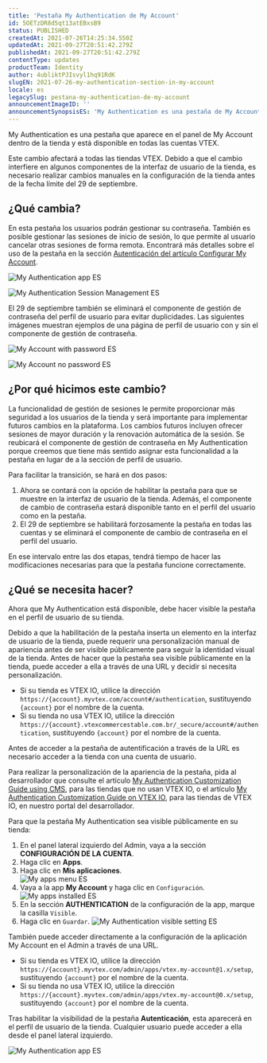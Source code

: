 ```yaml
---
title: 'Pestaña My Authentication de My Account'
id: 5OETzDR8d5qt13atEBxsB9
status: PUBLISHED
createdAt: 2021-07-26T14:25:34.550Z
updatedAt: 2021-09-27T20:51:42.279Z
publishedAt: 2021-09-27T20:51:42.279Z
contentType: updates
productTeam: Identity
author: 4ubliktPJIsvyl1hq91RdK
slugEN: 2021-07-26-my-authentication-section-in-my-account
locale: es
legacySlug: pestana-my-authentication-de-my-account
announcementImageID: ''
announcementSynopsisES: 'My Authentication es una pestaña de My Account que permite gestionar contraseñas y sesiones de acceso.'
---
```


My Authentication es una pestaña que aparece en el panel de My Account dentro de la tienda y está disponible en todas las cuentas VTEX.

<div class="alert alert-danger">
Este cambio afectará a todas las tiendas VTEX. Debido a que el cambio interfiere en algunos componentes de la interfaz de usuario de la tienda, es necesario realizar cambios manuales en la configuración de la tienda antes de la fecha límite del 29 de septiembre.
</div>

## ¿Qué cambia?

En esta pestaña los usuarios podrán gestionar su contraseña. También es posible gestionar las sesiones de inicio de sesión, lo que permite al usuario cancelar otras sesiones de forma remota. Encontrará más detalles sobre el uso de la pestaña en la sección [Autenticación del artículo Configurar My Account](/es/tutorial/como-funciona-mi-cuenta--2BQ3GiqhqGJTXsWVuio3Xh).

![My Authentication app ES](https://raw.githubusercontent.com/vtexdocs/help-center-content/refs/heads/main/docs/es/announcements/2021-07-26-pestana-my-authentication-de-my-account_1.png)

![My Authentication Session Management ES](https://raw.githubusercontent.com/vtexdocs/help-center-content/refs/heads/main/docs/es/announcements/2021-07-26-pestana-my-authentication-de-my-account_2.png)

El 29 de septiembre también se eliminará el componente de gestión de contraseña del perfil de usuario para evitar duplicidades. Las siguientes imágenes muestran ejemplos de una página de perfil de usuario con y sin el componente de gestión de contraseña.

![My Account with password ES](https://raw.githubusercontent.com/vtexdocs/help-center-content/refs/heads/main/docs/es/announcements/2021-07-26-pestana-my-authentication-de-my-account_3.png)

![My Account no password ES](https://raw.githubusercontent.com/vtexdocs/help-center-content/refs/heads/main/docs/es/announcements/2021-07-26-pestana-my-authentication-de-my-account_4.png)

## ¿Por qué hicimos este cambio?

La funcionalidad de gestión de sesiones le permite proporcionar más seguridad a los usuarios de la tienda y será importante para implementar futuros cambios en la plataforma. Los cambios futuros incluyen ofrecer sesiones de mayor duración y la renovación automática de la sesión. Se reubicará el componente de gestión de contraseña en My Authentication porque creemos que tiene más sentido asignar esta funcionalidad a la pestaña en lugar de a la sección de perfil de usuario.

Para facilitar la transición, se hará en dos pasos:

1. Ahora se contará con la opción de habilitar la pestaña para que se muestre en la interfaz de usuario de la tienda. Además, el componente de cambio de contraseña estará disponible tanto en el perfil del usuario como en la pestaña.
2. El 29 de septiembre se habilitará forzosamente la pestaña en todas las cuentas y se eliminará el componente de cambio de contraseña en el perfil del usuario.

En ese intervalo entre las dos etapas, tendrá tiempo de hacer las modificaciones necesarias para que la pestaña funcione correctamente.

## ¿Qué se necesita hacer?

Ahora que My Authentication está disponible, debe hacer visible la pestaña en el perfil de usuario de su tienda.

Debido a que la habilitación de la pestaña inserta un elemento en la interfaz de usuario de la tienda, puede requerir una personalización manual de apariencia antes de ser visible públicamente para seguir la identidad visual de la tienda. Antes de hacer que la pestaña sea visible públicamente en la tienda, puede acceder a ella a través de una URL y decidir si necesita personalización.

- Si su tienda es VTEX IO, utilice la dirección `https://{account}.myvtex.com/account#/authentication`, sustituyendo `{account}` por el nombre de la cuenta.
- Si su tienda no usa VTEX IO, utilice la dirección `https://{account}.vtexcommercestable.com.br/_secure/account#/authentication`, sustituyendo `{account}` por el nombre de la cuenta.

<div class="alert alert-warning">
Antes de acceder a la pestaña de autentificación a través de la URL es necesario acceder a la tienda con una cuenta de usuario.
</div>

Para realizar la personalización de la apariencia de la pestaña, pida al desarrollador que consulte el artículo [My Authentication Customization Guide using CMS](https://developers.vtex.com/vtex-rest-api/docs/ui-customization-my-authentication), para las tiendas que no usan VTEX IO, o el artículo [My Authentication Customization Guide on VTEX IO](https://developers.vtex.com/vtex-developer-docs/docs/vtex-io-my-authentication), para las tiendas de VTEX IO, en nuestro portal del desarrollador.

Para que la pestaña My Authentication sea visible públicamente en su tienda:

1. En el panel lateral izquierdo del Admin, vaya a la sección **CONFIGURACIÓN DE LA CUENTA**.
2. Haga clic en **Apps**.
3. Haga clic en **Mis aplicaciones**.  
![My apps menu ES](https://raw.githubusercontent.com/vtexdocs/help-center-content/refs/heads/main/docs/es/announcements/2021-07-26-pestana-my-authentication-de-my-account_5.png)
4. Vaya a la app **My Account** y haga clic en `Configuración`.  
![My apps installed ES](https://raw.githubusercontent.com/vtexdocs/help-center-content/refs/heads/main/docs/es/announcements/2021-07-26-pestana-my-authentication-de-my-account_6.png)
5. En la sección **AUTHENTICATION** de la configuración de la app, marque la casilla `Visible`.
6. Haga clic en `Guardar`.
![My Authentication visible setting ES](https://raw.githubusercontent.com/vtexdocs/help-center-content/refs/heads/main/docs/es/announcements/2021-07-26-pestana-my-authentication-de-my-account_7.png)

También puede acceder directamente a la configuración de la aplicación My Account en el Admin a través de una URL.

- Si su tienda es VTEX IO, utilice la dirección `https://{account}.myvtex.com/admin/apps/vtex.my-account@1.x/setup`, sustituyendo `{account}` por el nombre de la cuenta.
- Si su tienda no usa VTEX IO, utilice la dirección `https://{account}.myvtex.com/admin/apps/vtex.my-account@0.x/setup`, sustituyendo `{account}` por el nombre de la cuenta.

Tras habilitar la visibilidad de la pestaña **Autenticación**, esta aparecerá en el perfil de usuario de la tienda. Cualquier usuario puede acceder a ella desde el panel lateral izquierdo.

![My Authentication app ES](https://raw.githubusercontent.com/vtexdocs/help-center-content/refs/heads/main/docs/es/announcements/2021-07-26-pestana-my-authentication-de-my-account_8.png)
